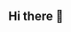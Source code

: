 ## Hi there 👋

<!--
**Ivynz/Ivynz** is a ✨ _special_ ✨ repository because its `README.md` (this file) appears on your GitHub profile.

Here are some ideas to get you started:

- 🔭 I’m currently just beginning my full stack web develoipment learning from zero ...
- 🌱 I’m currently learning html ...
- 👯 I’m looking for anyone to help me and teach me ...
- 🤔 I’m looking for help with hmtl and css for the start ...
- 💬 Ask me about anything you want to know about me...
- 📫 How to reach me: email is mukisa.ivanovich@gmail.com or via whatsap on +256773640243 ...
- 😄 Pronouns: i.v.y.n.z...
- ⚡ Fun fact: am a gamer but if am over killed i delete the game and download another one since i have game pass subscription though not in real life...
-->
